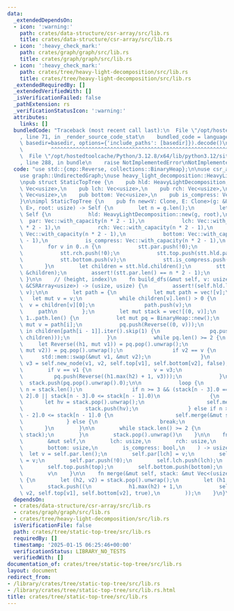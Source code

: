 ```yaml
---
data:
  _extendedDependsOn:
  - icon: ':warning:'
    path: crates/data-structure/csr-array/src/lib.rs
    title: crates/data-structure/csr-array/src/lib.rs
  - icon: ':heavy_check_mark:'
    path: crates/graph/graph/src/lib.rs
    title: crates/graph/graph/src/lib.rs
  - icon: ':heavy_check_mark:'
    path: crates/tree/heavy-light-decomposition/src/lib.rs
    title: crates/tree/heavy-light-decomposition/src/lib.rs
  _extendedRequiredBy: []
  _extendedVerifiedWith: []
  _isVerificationFailed: false
  _pathExtension: rs
  _verificationStatusIcon: ':warning:'
  attributes:
    links: []
  bundledCode: "Traceback (most recent call last):\n  File \"/opt/hostedtoolcache/Python/3.12.8/x64/lib/python3.12/site-packages/onlinejudge_verify/documentation/build.py\"\
    , line 71, in _render_source_code_stat\n    bundled_code = language.bundle(stat.path,\
    \ basedir=basedir, options={'include_paths': [basedir]}).decode()\n          \
    \         ^^^^^^^^^^^^^^^^^^^^^^^^^^^^^^^^^^^^^^^^^^^^^^^^^^^^^^^^^^^^^^^^^^^^^^^^^^^^^^^^^\n\
    \  File \"/opt/hostedtoolcache/Python/3.12.8/x64/lib/python3.12/site-packages/onlinejudge_verify/languages/rust.py\"\
    , line 288, in bundle\n    raise NotImplementedError\nNotImplementedError\n"
  code: "use std::{cmp::Reverse, collections::BinaryHeap};\n\nuse csr_array::CSRArray;\n\
    use graph::UndirectedGraph;\nuse heavy_light_decomposition::HeavyLightDecomposition;\n\
    \npub struct StaticTopTree {\n    pub hld: HeavyLightDecomposition,\n    pub par:\
    \ Vec<usize>,\n    pub lch: Vec<usize>,\n    pub rch: Vec<usize>,\n    pub top:\
    \ Vec<usize>,\n    pub bottom: Vec<usize>,\n    pub is_compress: Vec<bool>,\n\
    }\n\nimpl StaticTopTree {\n    pub fn new<V: Clone, E: Clone>(g: &UndirectedGraph<V,\
    \ E>, root: usize) -> Self {\n        let n = g.len();\n        let mut stt =\
    \ Self {\n            hld: HeavyLightDecomposition::new(g, root),\n          \
    \  par: Vec::with_capacity(n * 2 - 1),\n            lch: Vec::with_capacity(n\
    \ * 2 - 1),\n            rch: Vec::with_capacity(n * 2 - 1),\n            top:\
    \ Vec::with_capacity(n * 2 - 1),\n            bottom: Vec::with_capacity(n * 2\
    \ - 1),\n            is_compress: Vec::with_capacity(n * 2 - 1),\n        };\n\
    \        for v in 0..n {\n            stt.par.push(!0);\n            stt.lch.push(!0);\n\
    \            stt.rch.push(!0);\n            stt.top.push(stt.hld.parent(v));\n\
    \            stt.bottom.push(v);\n            stt.is_compress.push(false);\n \
    \       }\n        let children = stt.hld.children();\n        stt.build_dfs(root,\
    \ &children);\n        assert!(stt.par.len() == n * 2 - 1);\n        stt\n   \
    \ }\n\n    // (height, index)\n    fn build_dfs(&mut self, v: usize, children:\
    \ &CSRArray<usize>) -> (usize, usize) {\n        assert!(self.hld.leader(v) ==\
    \ v);\n\n        let path = {\n            let mut path = vec![v];\n         \
    \   let mut v = v;\n            while children[v].len() > 0 {\n              \
    \  v = children[v][0];\n                path.push(v);\n            }\n       \
    \     path\n        };\n        let mut stack = vec![(0, v)];\n        for i in\
    \ 1..path.len() {\n            let mut pq = BinaryHeap::new();\n            let\
    \ mut v = path[i];\n            pq.push(Reverse((0, v)));\n            for &c\
    \ in children[path[i - 1]].iter().skip(1) {\n                pq.push(Reverse(self.build_dfs(c,\
    \ children)));\n            }\n            while pq.len() >= 2 {\n           \
    \     let Reverse((h1, mut v1)) = pq.pop().unwrap();\n                let Reverse((h2,\
    \ mut v2)) = pq.pop().unwrap();\n                if v2 == v {\n              \
    \      std::mem::swap(&mut v1, &mut v2);\n                }\n                let\
    \ v3 = self.new_node(v1, v2, self.top[v1], self.bottom[v2], false);\n        \
    \        if v == v1 {\n                    v = v3;\n                }\n      \
    \          pq.push(Reverse((h1.max(h2) + 1, v3)));\n            }\n          \
    \  stack.push(pq.pop().unwrap().0);\n\n            loop {\n                let\
    \ n = stack.len();\n                if n >= 3 && (stack[n - 3].0 == stack[n -\
    \ 2].0 || stack[n - 3].0 <= stack[n - 1].0)\n                {\n             \
    \       let hv = stack.pop().unwrap();\n                    self.merge(&mut stack);\n\
    \                    stack.push(hv);\n                } else if n >= 2 && stack[n\
    \ - 2].0 <= stack[n - 1].0 {\n                    self.merge(&mut stack);\n  \
    \              } else {\n                    break;\n                }\n     \
    \       }\n        }\n\n        while stack.len() >= 2 {\n            self.merge(&mut\
    \ stack);\n        }\n        stack.pop().unwrap()\n    }\n\n    fn new_node(\n\
    \        &mut self,\n        lch: usize,\n        rch: usize,\n        top: usize,\n\
    \        bottom: usize,\n        is_compress: bool,\n    ) -> usize {\n      \
    \  let v = self.par.len();\n        self.par[lch] = v;\n        self.par[rch]\
    \ = v;\n        self.par.push(!0);\n        self.lch.push(lch);\n        self.rch.push(rch);\n\
    \        self.top.push(top);\n        self.bottom.push(bottom);\n        self.is_compress.push(is_compress);\n\
    \        v\n    }\n\n    fn merge(&mut self, stack: &mut Vec<(usize, usize)>)\
    \ {\n        let (h2, v2) = stack.pop().unwrap();\n        let (h1, v1) = stack.pop().unwrap();\n\
    \        stack.push((\n            h1.max(h2) + 1,\n            self.new_node(v1,\
    \ v2, self.top[v1], self.bottom[v2], true),\n        ));\n    }\n}\n"
  dependsOn:
  - crates/data-structure/csr-array/src/lib.rs
  - crates/graph/graph/src/lib.rs
  - crates/tree/heavy-light-decomposition/src/lib.rs
  isVerificationFile: false
  path: crates/tree/static-top-tree/src/lib.rs
  requiredBy: []
  timestamp: '2025-01-15 06:25:46+00:00'
  verificationStatus: LIBRARY_NO_TESTS
  verifiedWith: []
documentation_of: crates/tree/static-top-tree/src/lib.rs
layout: document
redirect_from:
- /library/crates/tree/static-top-tree/src/lib.rs
- /library/crates/tree/static-top-tree/src/lib.rs.html
title: crates/tree/static-top-tree/src/lib.rs
---
```

